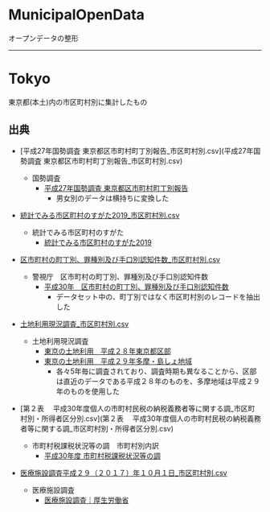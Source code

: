 # MunicipalOpenData
 オープンデータの整形

---

# Tokyo

東京都(本土)内の市区町村別に集計したもの

## 出典

* [平成27年国勢調査 東京都区市町村町丁別報告_市区町村別.csv](平成27年国勢調査 東京都区市町村町丁別報告_市区町村別.csv)
    * 国勢調査
        * [平成27年国勢調査 東京都区市町村町丁別報告](http://www.toukei.metro.tokyo.jp/kokusei/2015/kd-15index.htm)
            * 男女別のデータは横持ちに変換した

* [統計でみる市区町村のすがた2019_市区町村別.csv](統計でみる市区町村のすがた2019_市区町村別.csv)
    * 統計でみる市区町村のすがた
        * [統計でみる市区町村のすがた2019](http://www.stat.go.jp/data/s-sugata/)

* [区市町村の町丁別、罪種別及び手口別認知件数_市区町村別.csv](区市町村の町丁別、罪種別及び手口別認知件数_市区町村別.csv)
    * 警視庁　区市町村の町丁別、罪種別及び手口別認知件数
        * [平成30年　区市町村の町丁別、罪種別及び手口別認知件数](https://www.keishicho.metro.tokyo.jp/smph/about_mpd/jokyo_tokei/jokyo/ninchikensu.html)
            * データセット中の、町丁別ではなく市区町村別のレコードを抽出した

* [土地利用現況調査_市区町村別.csv](土地利用現況調査_市区町村別.csv)
    * 土地利用現況調査
        * [東京の土地利用　平成２８年東京都区部](http://www.toshiseibi.metro.tokyo.jp/seisaku/tochi_c/tochi_5.html)
        * [東京の土地利用　平成２９年多摩・島しょ地域](http://www.toshiseibi.metro.tokyo.jp/seisaku/tochi_c/tochi_6.html)
            * 各々5年毎に調査されており、調査時期も異なることから、区部は直近のデータである平成２８年のものを、多摩地域は平成２９年のものを使用した

* [第２表　 平成30年度個人の市町村民税の納税義務者等に関する調_市区町村別・所得者区分別.csv](第２表　 平成30年度個人の市町村民税の納税義務者等に関する調_市区町村別・所得者区分別.csv)
    * 市町村税課税状況等の調　市町村別内訳
        * [平成30年度 市町村税課税状況等の調](http://www.soumu.go.jp/main_sosiki/jichi_zeisei/czaisei/czaisei_seido/ichiran09_18.html)

* [医療施設調査平成２９（２０１７）年１０月１日_市区町村別.csv](医療施設調査平成２９（２０１７）年１０月１日_市区町村別.csv)
    * 医療施設調査
        * [医療施設調査｜厚生労働省](https://www.mhlw.go.jp/toukei/list/79-1.html)
